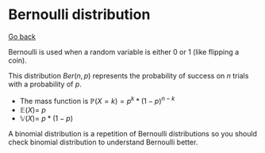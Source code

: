 # Bernoulli distribution

[Go back](..)

Bernoulli is used when a random variable is either 0 or 1
(like flipping a coin).

This distribution $Ber(n,p)$ represents the probability
of success on $n$ trials with a probability of $p$.

* The mass function is $\mathbb{P}(X=k) = p^k * (1-p)^{n-k}$
* $\mathbb{E}(X) = \ p$
* $\mathbb{V}(X) = \ p * (1-p)$

A binomial distribution is a repetition of Bernoulli
distributions so you should check binomial distribution
to understand Bernoulli better.